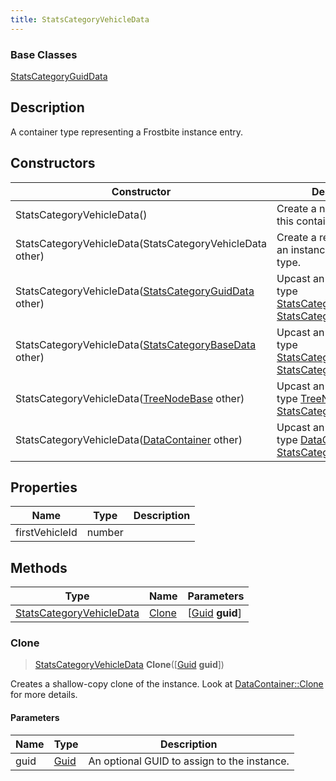```yaml
---
title: StatsCategoryVehicleData
---
```

### Base Classes

[StatsCategoryGuidData](/vext/ref/fb/statscategoryguiddata/)

## Description

A container type representing a Frostbite instance entry.

## Constructors

| Constructor                                                                         | Description                                                                                                                             |
| ----------------------------------------------------------------------------------- | --------------------------------------------------------------------------------------------------------------------------------------- |
| StatsCategoryVehicleData()                                                          | Create a new instance of this container type.                                                                                           |
| StatsCategoryVehicleData(StatsCategoryVehicleData other)                            | Create a reference copy of an instance of the same type.                                                                                |
| StatsCategoryVehicleData([StatsCategoryGuidData](/vext/ref/fb/statscategoryguiddata/) other)      | Upcast an instance of type [StatsCategoryGuidData](/vext/ref/fb/statscategoryguiddata/) to [StatsCategoryVehicleData](/vext/ref/fb/statscategoryvehicledata/).      |
| StatsCategoryVehicleData([StatsCategoryBaseData](/vext/ref/fb/statscategorybasedata/) other)      | Upcast an instance of type [StatsCategoryBaseData](/vext/ref/fb/statscategorybasedata/) to [StatsCategoryVehicleData](/vext/ref/fb/statscategoryvehicledata/).      |
| StatsCategoryVehicleData([TreeNodeBase](/vext/ref/fb/treenodebase/) other)                        | Upcast an instance of type [TreeNodeBase](/vext/ref/fb/treenodebase/) to [StatsCategoryVehicleData](/vext/ref/fb/statscategoryvehicledata/).                        |
| StatsCategoryVehicleData([DataContainer](/vext/ref/shared/class/datacontainer) other) | Upcast an instance of type [DataContainer](/vext/ref/shared/class/datacontainer) to [StatsCategoryVehicleData](/vext/ref/fb/statscategoryvehicledata/). |

## Properties

| Name           | Type   | Description |
| -------------- | ------ | ----------- |
| firstVehicleId | number |             |

## Methods

| Type                                                 | Name            | Parameters                                     |
| ---------------------------------------------------- | --------------- | ---------------------------------------------- |
| [StatsCategoryVehicleData](/vext/ref/fb/statscategoryvehicledata/) | [Clone](#clone) | \[[Guid](/vext/ref/shared/class/guid) **guid**\] |

### Clone

> [StatsCategoryVehicleData](/vext/ref/fb/statscategoryvehicledata/) **Clone**(\[[Guid](/vext/ref/shared/class/guid) **guid**\])

Creates a shallow-copy clone of the instance. Look at [DataContainer::Clone](/vext/ref/shared/class/datacontainer#clone) for more details.

#### Parameters

| Name | Type         | Description                                 |
| ---- | ------------ | ------------------------------------------- |
| guid | [Guid](/vext/ref/shared/class/guid/) | An optional GUID to assign to the instance. |
